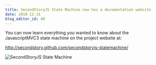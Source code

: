 ```yaml
---
title: SecondStoryJS State Machine now has a documentation website
date: 2010-12-31
blog_editor_id: 49
---
```


You can now learn everything you wanted to know about the JavascriptMVC3 state machine on the project website at:

<a href="http://secondstory.github.com/secondstoryjs-router/">http://secondstory.github.com/secondstoryjs-statemachine/</a>

<img src="/images/SecondStoryJS-StateMachine.png" alt="SecondStoryJS State Machine" />
